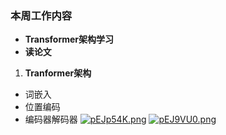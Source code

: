 ### 本周工作内容
- **Transformer架构学习**
- **读论文**

1. **Tranformer架构**
  - 词嵌入
  - 位置编码
  - 编码器解码器
  [![pEJp54K.png](https://s21.ax1x.com/2025/03/04/pEJp54K.png)](https://imgse.com/i/pEJp54K)
  [![pEJ9VU0.png](https://s21.ax1x.com/2025/03/04/pEJ9VU0.png)](https://imgse.com/i/pEJ9VU0)